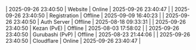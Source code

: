 | 2025-09-26 23:40:50 | Website | Online | 2025-09-26 23:40:47 |
| 2025-09-26 23:40:50 | Registration | Offline | 2025-09-09 16:40:23 |
| 2025-09-26 23:40:50 | Auth Server | Offline | 2025-08-18 09:33:31 |
| 2025-09-26 23:40:50 | Kezan (PvE) | Offline | 2025-08-03 17:58:02 |
| 2025-09-26 23:40:50 | Gurubashi (PvP) | Offline | 2025-08-23 21:44:06 |
| 2025-09-26 23:40:50 | Cloudflare | Online | 2025-09-26 23:40:47 |
